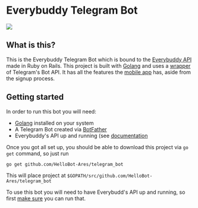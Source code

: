 # Everybuddy Telegram Bot
![](https://media.giphy.com/media/OLdupmIc7AO9W/giphy-downsized-large.gif)

## What is this?
This is the Everybuddy Telegram Bot which is bound to the [Everybuddy API](https://github.com/HelloBot-Ares/ares_api)
made in Ruby on Rails. This project is built with [Golang](https://golang.org/)
and uses a [wrapper](https://github.com/go-telegram-bot-api/telegram-bot-api) of Telegram's Bot API. It has all the features
the [mobile app](https://github.com/HelloBot-Ares/ares_bot_ionic) has, aside from the signup process.

## Getting started
In order to run this bot you will need:
- [Golang](https://golang.org/doc/install) installed on your system
- A Telegram Bot created via [BotFather](https://telegram.me/BotFather)
- Everybuddy's API up and running (see [documentation](https://github.com/HelloBot-Ares/ares_api)

Once you got all set up, you should be able to download this project via `go get` command, so just run
```
go get github.com/HelloBot-Ares/telegram_bot
```
This will place project at `$GOPATH/src/github.com/HelloBot-Ares/telegram_bot`

To use this bot you will need to have Everybudd's API up and running, so first [make sure](https://github.com/HelloBot-Ares/ares_api) you can run that.
